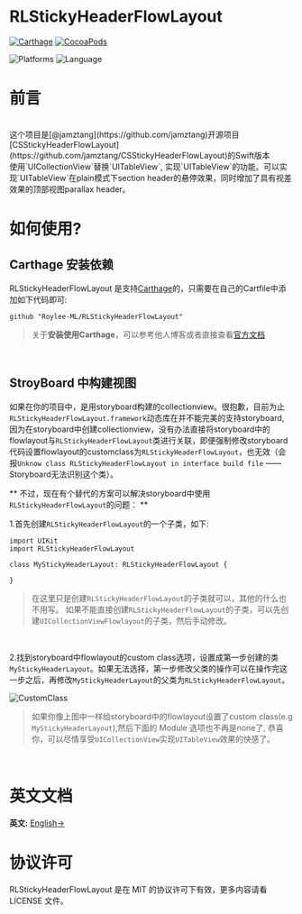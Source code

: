 # RLStickyHeaderFlowLayout
[![Carthage](https://img.shields.io/badge/Carthage-v0.1-28B9FE.svg)](https://github.com/Carthage/Carthage)
[![CocoaPods](https://img.shields.io/badge/pod-compatible-28B9FE.svg)](http://cocoapods.org/pods/RLStickyHeaderFlowLayout)

![Platforms](https://img.shields.io/badge/platforms-iOS-brightgreen.svg)
![Language](https://img.shields.io/badge/language-Swift-orange.svg)

# 前言
<br>
这个项目是[@jamztang](https://github.com/jamztang)开源项目[CSStickyHeaderFlowLayout](https://github.com/jamztang/CSStickyHeaderFlowLayout)的Swift版本
<br>
使用`UICollectionView`替换`UITableView`, 实现`UITableView`的功能。可以实现`UITableView`在plain模式下section header的悬停效果，同时增加了具有视差效果的顶部视图parallax header。
<br>




# 如何使用?

## Carthage 安装依赖
RLStickyHeaderFlowLayout 是支持[Carthage](https://github.com/Carthage/Carthage)的，只需要在自己的Cartfile中添加如下代码即可:

```
github "Roylee-ML/RLStickyHeaderFlowLayout"
```
>关于**安装使用Carthage**，可以参考他人博客或者直接查看[官方文档](https://github.com/Carthage/Carthage)

<br>

## StroyBoard 中构建视图
如果在你的项目中，是用storyboard构建的collectionview。很抱歉，目前为止`RLStickyHeaderFlowLayout.framework`动态库在并不能完美的支持storyboard, 因为在storyboard中创建collectionview，没有办法直接将storyboard中的flowlayout与`RLStickyHeaderFlowLayout`类进行关联，即便强制修改storyboard代码设置flowlayout的customclass为`RLStickyHeaderFlowLayout`，也无效（会报`Unknow class RLStickyHeaderFlowLayout in interface build file` —— Storyboard无法识别这个类）。 

** 不过，现在有个替代的方案可以解决storyboard中使用`RLStickyHeaderFlowLayout`的问题： **<br>

1.首先创建`RLStickyHeaderFlowLayout`的一个子类，如下:

```
import UIKit
import RLStickyHeaderFlowLayout

class MyStickyHeaderLayout: RLStickyHeaderFlowLayout {
    
}

```
>在这里只是创建`RLStickyHeaderFlowLayout`的子类就可以，其他的什么也不用写。 如果不能直接创建`RLStickyHeaderFlowLayout`的子类，可以先创建`UICollectionViewFlowlayout`的子类，然后手动修改。

<br>

2.找到storyboard中flowlayout的custom class选项，设置成第一步创建的类`MyStickyHeaderLayout`。如果无法选择，第一步修改父类的操作可以在操作完这一步之后，再修改`MyStickyHeaderLayout`的父类为`RLStickyHeaderFlowLayout`。

![CustomClass](https://github.com/Roylee-ML/RLStickyHeaderFlowLayout/blob/master/ScreenShots/correctclass.png)
<br>
>如果你像上图中一样给storyboard中的flowlayout设置了custom class(e.g `MyStickyHeaderLayout`),然后下面的 Module 选项也不再是none了, 恭喜你，可以尽情享受`UICollectionView`实现`UITableView`效果的快感了。
<br>

# 英文文档
**英文:** [English→](https://github.com/Roylee-ML/RLStickyHeaderFlowLayout)


# 协议许可

RLStickyHeaderFlowLayout 是在 MIT 的协议许可下有效，更多内容请看 LICENSE 文件。
